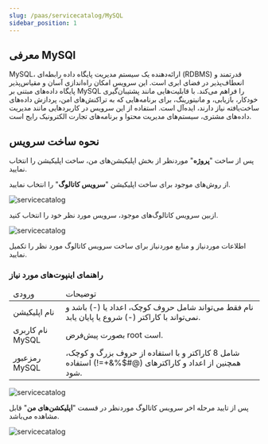 ```yaml
---
slug: /paas/servicecatalog/MySQL
sidebar_position: 1
---
```


## معرفی MySQl

  MySQL، ارائه‌دهنده یک سیستم مدیریت پایگاه داده رابطه‌ای (RDBMS) قدرتمند و انعطاف‌پذیر در فضای ابری است. این سرویس امکان راه‌اندازی آسان و مقیاس‌پذیر پایگاه داده‌های مبتنی بر MySQL را فراهم می‌کند. با قابلیت‌هایی مانند پشتیبان‌گیری خودکار، بازیابی، و مانیتورینگ، برای برنامه‌هایی که به تراکنش‌های امن،  پردازش داده‌های ساخت‌یافته نیاز دارند، ایده‌آل است. استفاده از این سرویس در کاربردهایی مانند مدیریت داده‌های مشتری، سیستم‌های مدیریت محتوا و برنامه‌های تجارت الکترونیک رایج است.

## نحوه ساخت سرویس

پس از ساخت "**پروژه**" موردنظر از بخش اپلیکیشن‌های من، ساخت اپلیکیشن را انتخاب نمایید.

از روش‌های موجود برای ساخت اپلیکیشن "**سرویس کاتالوگ**" را انتخاب نمایید.

![servicecatalog](/img/servicecatalog/servicecatalog00.png)

ازبین سرویس کاتالوگ‌های موجود، سرویس مورد نظر خود را انتخاب کنید.

![servicecatalog](/img/servicecatalog/servicecatalog0.png)

اطلاعات موردنیاز و منابع موردنیاز برای ساخت سرویس کاتالوگ مورد نظر را تکمیل نمایید.

### راهنمای اینپوت‌های مورد نیاز


<table>
    <thead>
        <tr>
            <td>ورودی</td>
            <td>توضیحات</td>
        </tr>
    </thead>
    <tbody>
        <tr>
            <td>نام اپلیکیشن</td>
            <td>نام فقط می‌تواند شامل حروف کوچک، اعداد یا (-) باشد و نمی‌تواند با کاراکتر (-) شروع یا پایان یابد.</td>
        </tr>
        <tr>
            <td>نام کاربری MySQL</td>
            <td>بصورت پیش‌فرض root است.</td>
        </tr>
        <tr>
            <td>رمزعبور MySQL</td>
            <td>شامل 8 کاراکتر و با استفاده از حروف بزرگ و کوچک، همچنین از اعداد و کاراکتر‌های (@#$%&+=!) استفاده شود.</td>
        </tr>
    </tbody>
</table>



![servicecatalog](/img/servicecatalog/servicecatalog1.png)

 پس از تایید مرحله اخر سرویس کاتالوگ موردنظر در قسمت "**اپلیکشن‌های من**" قابل مشاهده می‌باشد.
 
 ![servicecatalog](/img/servicecatalog/servicecatalog2.png)

